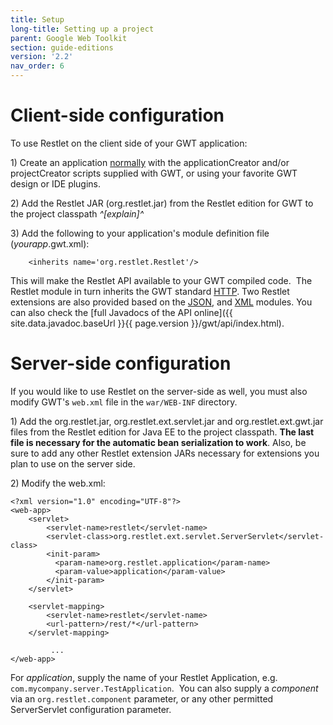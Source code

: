 ```yaml
---
title: Setup
long-title: Setting up a project
parent: Google Web Toolkit
section: guide-editions
version: '2.2'
nav_order: 6
---
```

# Client-side configuration

To use Restlet on the client side of your GWT application:

​1) Create an application
[normally](http://code.google.com/webtoolkit/gettingstarted.html)
with the applicationCreator and/or projectCreator scripts supplied with
GWT, or using your favorite GWT design or IDE plugins.

​2) Add the Restlet JAR (org.restlet.jar) from the Restlet edition for
GWT to the project classpath *^[explain]^*

​3) Add the following to your application's module definition file
(*yourapp*.gwt.xml):

<pre class="language-markup"><code class="language-markup">    &lt;inherits name=&apos;org.restlet.Restlet&apos;/&gt;
</code></pre>

This will make the Restlet API available to your GWT compiled code.  The
Restlet module in turn inherits the GWT standard
[HTTP](http://google-web-toolkit.googlecode.com/svn/javadoc/2.0/com/google/gwt/http/client/package-summary.html).
Two Restlet extensions are also provided based on
the [JSON](http://google-web-toolkit.googlecode.com/svn/javadoc/2.0/com/google/gwt/json/client/package-summary.html),
and
[XML](http://google-web-toolkit.googlecode.com/svn/javadoc/2.0/com/google/gwt/xml/client/package-summary.html)
modules. You can also check the [full Javadocs of the API
online]({{ site.data.javadoc.baseUrl }}{{ page.version }}/gwt/api/index.html).

# Server-side configuration

If you would like to use Restlet on the server-side as well, you must
also modify GWT's `web.xml` file in the `war/WEB-INF` directory. 

​1) Add the org.restlet.jar, org.restlet.ext.servlet.jar and
org.restlet.ext.gwt.jar files from the Restlet edition for Java EE to
the project classpath. **The last file is necessary for the automatic
bean serialization to work**. Also, be sure to add any other Restlet
extension JARs necessary for extensions you plan to use on the server
side.

​2) Modify the web.xml:

<pre class="language-markup"><code class="language-markup">&lt;?xml version=&quot;1.0&quot; encoding=&quot;UTF-8&quot;?&gt;
&lt;web-app&gt;
    &lt;servlet&gt;
        &lt;servlet-name&gt;restlet&lt;/servlet-name&gt;
        &lt;servlet-class&gt;org.restlet.ext.servlet.ServerServlet&lt;/servlet-class&gt;
        &lt;init-param&gt;
          &lt;param-name&gt;org.restlet.application&lt;/param-name&gt;
          &lt;param-value&gt;application&lt;/param-value&gt;
        &lt;/init-param&gt;
    &lt;/servlet&gt;

    &lt;servlet-mapping&gt;
        &lt;servlet-name&gt;restlet&lt;/servlet-name&gt;
        &lt;url-pattern&gt;/rest/*&lt;/url-pattern&gt;
    &lt;/servlet-mapping&gt;

         ...
&lt;/web-app&gt;
</code></pre>

For *application*, supply the name of your Restlet Application, e.g.
`com.mycompany.server.TestApplication`.  You can also supply a
*component* via an `org.restlet.component` parameter, or any other
permitted ServerServlet configuration parameter.
